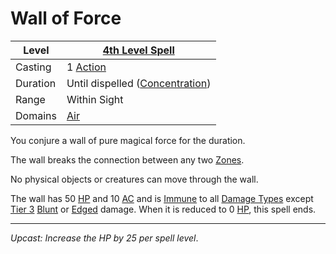 # Wall of Force

| Level    | [4th Level Spell](4th%20Level%20Spells.md)                           |
| -------- | --------------------------------------------------------------------- |
| Casting  | 1 [Action](../../../../Game%20Procedures/Core%20Procedures/Action.md) |
| Duration | Until dispelled ([Concentration](../../Concentration.md))             |
| Range    | Within Sight                                                          |
| Domains  | [Air](../../Spell%20Domains/Air.md)                                   |

You conjure a wall of pure magical force for the duration.

The wall breaks the connection between any two [Zones](../../../../Game%20Procedures/Core%20Procedures/Zone.md).

No physical objects or creatures can move through the wall.

The wall has 50 [HP](../../../../Player%20Characters/Derived%20Statistics/Hit%20Points.md) and 10 [AC](../../../../Player%20Characters/Derived%20Statistics/Armor%20Class.md) and is [Immune](../../../../Game%20Procedures/Conditions/Immune.md) to all [Damage Types](../../../../Game%20Procedures/Combat/Damage/Damage%20Types/{Damage%20Types}.md) except [Tier 3](../../../../Game%20Procedures/Combat/Damage/Damage%20Tiers/Tier%203.md) [Blunt](../../../../Game%20Procedures/Combat/Damage/Damage%20Types/Blunt.md) or [Edged](../../../../Game%20Procedures/Combat/Damage/Damage%20Types/Edged.md) damage. When it is reduced to 0 [HP](../../../../Player%20Characters/Derived%20Statistics/Hit%20Points.md), this spell ends.

---
*Upcast: Increase the HP by 25 per spell level*.
